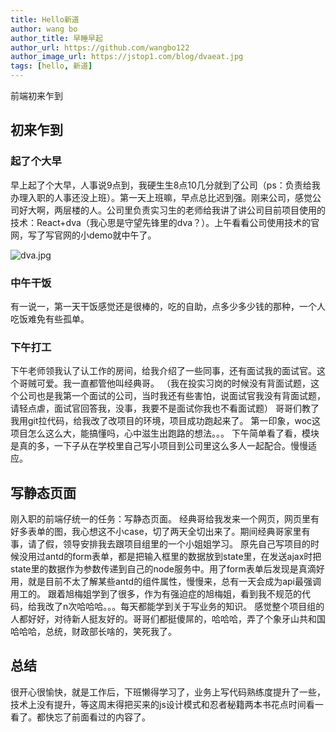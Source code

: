 ```yaml
---
title: Hello新道
author: wang bo
author_title: 早睡早起
author_url: https://github.com/wangbo122
author_image_url: https://jstop1.com/blog/dvaeat.jpg
tags: [hello, 新道]
---
```


前端初来乍到

<!--truncate-->

## 初来乍到
### 起了个大早
早上起了个大早，人事说9点到，我硬生生8点10几分就到了公司（ps：负责给我办理入职的人事还没上班）。第一天上班嘛，早点总比迟到强。刚来公司，感觉公司好大啊，两层楼的人。公司里负责实习生的老师给我讲了讲公司目前项目使用的技术：React+dva（我心思是守望先锋里的dva？）。上午看看公司使用技术的官网，写了写官网的小demo就中午了。

![dva.jpg](https://jstop1.com/blog/dva.jpg)

### 中午干饭
有一说一，第一天干饭感觉还是很棒的，吃的自助，点多少多少钱的那种，一个人吃饭难免有些孤单。
### 下午打工
下午老师领我认了认工作的房间，给我介绍了一些同事，还有面试我的面试官。这个哥贼可爱。我一直都管他叫经典哥。
（我在投实习岗的时候没有背面试题，这个公司也是我第一个面试的公司，当时我还有些害怕，说面试官我没有背面试题，请轻点虐，面试官回答我，没事，我要不是面试你我也不看面试题）
哥哥们教了我用git拉代码，给我改了改项目的环境，项目成功跑起来了。
第一印象，woc这项目怎么这么大，能搞懂吗，心中滋生出跑路的想法。。。
下午简单看了看，模块是真的多，一下子从在学校里自己写小项目到公司里这么多人一起配合。慢慢适应。

## 写静态页面
刚入职的前端仔统一的任务：写静态页面。
经典哥给我发来一个网页，网页里有好多表单的图，我心想这不小case，切了两天全切出来了。期间经典哥家里有事，请了假，领导安排我去跟项目组里的一个小姐姐学习。
原先自己写项目的时候没用过antd的form表单，都是把输入框里的数据放到state里，在发送ajax时把state里的数据作为参数传递到自己的node服务中。用了form表单后发现是真滴好用，就是目前不太了解某些antd的组件属性，慢慢来，总有一天会成为api最强调用工的。
跟着旭梅姐学到了很多，作为有强迫症的旭梅姐，看到我不规范的代码，给我改了n次哈哈哈。。。每天都能学到关于写业务的知识。
感觉整个项目组的人都好好，对待新人挺友好的。哥哥们都挺傻屌的，哈哈哈，弄了个象牙山共和国哈哈哈，总统，财政部长啥的，笑死我了。
## 总结
很开心很愉快，就是工作后，下班懒得学习了，业务上写代码熟练度提升了一些，技术上没有提升，等这周末得把买来的js设计模式和忍者秘籍两本书花点时间看一看了。都快忘了前面看过的内容了。
